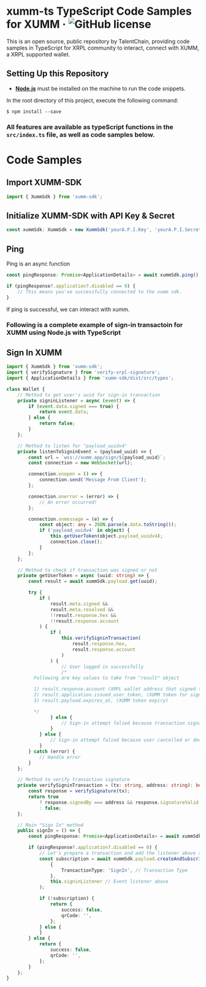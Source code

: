 # xumm-ts TypeScript Code Samples for XUMM &middot; ![GitHub license](https://img.shields.io/badge/license-MIT-blue.svg)

This is an open source, public repository by TalentChain, providing code samples in TypeScript for XRPL community to interact, connect with XUMM, a XRPL supported wallet.

## Setting Up this Repository

- **[Node.js](https://nodejs.org/)** must be installed on the machine to run the code snippets.

In the root directory of this project, execute the following command:

```
$ npm install --save
```

### All features are available as typeScript functions in the `src/index.ts` file, as well as code samples below.

# Code Samples

## Import XUMM-SDK

```ts
import { XummSdk } from 'xumm-sdk';
```

## Initialize XUMM-SDK with API Key & Secret

```ts
const xummSdk: XummSdk = new XummSdk('yourA.P.I.Key', 'yourA.P.I.Secret');
```

## Ping

Ping is an async function

```ts
const pingResponse: Promise<ApplicationDetails> = await xummSdk.ping();

if (pingResponse?.application?.disabled == 0) {
	// This means you've successfully connected to the xumm sdk.
}
```

If ping is successful, we can interact with xumm.

### Following is a complete example of sign-in transactoin for XUMM using Node.js with TypeScript

## Sign In XUMM

```ts
import { XummSdk } from 'xumm-sdk';
import { verifySignature } from 'verify-xrpl-signature';
import { ApplicationDetails } from 'xumm-sdk/dist/src/types';

class Wallet {
	// Method to get user's uuid for sign-in transaction
	private signinListener = async (event) => {
		if (event.data.signed === true) {
			return event.data;
		} else {
			return false;
		}
	};

	// Method to listen for "payload_uuidv4"
	private listenToSigninEvent = (payload_uuid) => {
		const url = `wss://xumm.app/sign/${payload_uuid}`;
		const connection = new WebSocket(url);

		connection.onopen = () => {
			connection.send('Message From Client');
		};

		connection.onerror = (error) => {
			// An error occurred!
		};

		connection.onmessage = (e) => {
			const object: any = JSON.parse(e.data.toString());
			if ('payload_uuidv4' in object) {
				this.getUserToken(object.payload_uuidv4);
				connection.close();
			}
		};
	};

	// Method to check if transaction was signed or not
	private getUserToken = async (uuid: string) => {
		const result = await xummSdk.payload.get(uuid);

		try {
			if (
				result.meta.signed &&
				result.meta.resolved &&
				!!result.response.hex &&
				!!result.response.account
			) {
				if (
					this.verifySigninTransaction(
						result.response.hex,
						result.response.account
					)
				) {
					// User logged in successfully
					/*
          Following are key values to take from "result" object

          1) result.response.account (XRPL wallet address that signed the transaction on XUMM)
          2) result.application.issued_user_token, (XUMM token for signing user)
          3) result.payload.expires_at, (XUMM token expiry)

          */
				} else {
					// Sign-in attempt falied because transaction signature didn't validate
				}
			} else {
				// Sign-in attempt falied because user cancelled or declined the transaction
			}
		} catch (error) {
			// Handle error
		}
	};

	// Method to verify transaction signature
	private verifySigninTransaction = (tx: string, address: string): boolean => {
		const response = verifySignature(tx);
		return true
			? response.signedBy === address && response.signatureValid
			: false;
	};

	// Main "Sign In" method
	public signIn = () => {
		const pingResponse: Promise<ApplicationDetails> = await xummSdk.ping();

		if (pingResponse?.application?.disabled == 0) {
			// Let's prepare a transaction and add the listener above to it.
			const subscription = await xummSdk.payload.createAndSubscribe(
				{
					TransactionType: 'SignIn', // Transaction Type
				},
				this.signinListener // Event listener above
			);

			if (!subscription) {
				return {
					success: false,
					qrCode: '',
				};
			} else {
			}
		} else {
			return {
				success: false,
				qrCode: '',
			};
		}
	};
}
```
